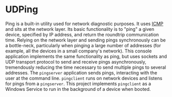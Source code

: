 # UDPing

Ping is a built-in utility used for network diagnostic purposes. It uses [ICMP](https://en.wikipedia.org/wiki/Internet_Control_Message_Protocol) and sits at the network layer. Its basic functionality is to "ping" a given device, specified by IP address, and return the roundtrip communication time. Relying on the network layer and sending pings synchronously can be a bottle-neck, particularly when pinging a large number of addresses (for example, all the devices in a small company's network). This console application implements the same functionality as ping, but uses sockets and UDP transport protocol to send and receive pings asynchronously, tremendously reducing the time necessary to send multiple pings to several addresses. The <code>pingserver</code> application sends pings, interacting with the user at the command line. <code>pingclient</code> runs on network devices and listens for pings from a <code>pingserver</code>. This project implements <code>pingclient</code> as a Windows Service to run in the background of a device when booted.
